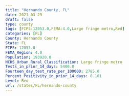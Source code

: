 ```yaml
---
title: "Hernando County, FL"
date: 2021-03-29
draft: false
type: county
tags: [FIPS:12053.0,FEMA:4.0,Large fringe metro,Red]
categories: [FL]
County: Hernando County
State: FL
FIPS: 12053.0
FEMA_Region: 4.0
Population: 193920.0
NCHS_Urban_Rural_Classification: Large fringe metro
Tests_in_prior_14_days: 5400.0
Fourteen_day_test_rate_per_100000: 2785.0
Percent_Positivity_in_prior_14_days: 0.101
Level: Red
url: /states/FL/hernando-county
---
```



